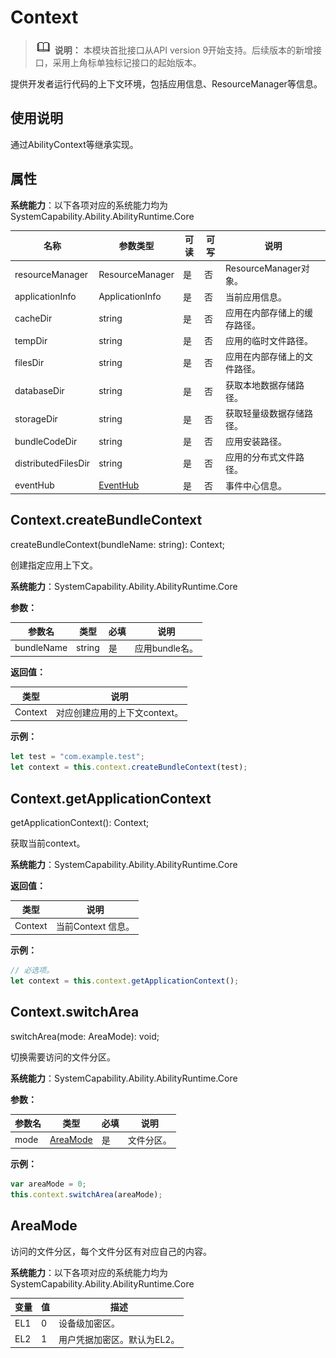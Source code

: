 # Context

> ![icon-note.gif](public_sys-resources/icon-note.gif) **说明：**
> 本模块首批接口从API version 9开始支持。后续版本的新增接口，采用上角标单独标记接口的起始版本。


提供开发者运行代码的上下文环境，包括应用信息、ResourceManager等信息。


## 使用说明


通过AbilityContext等继承实现。


## 属性

**系统能力**：以下各项对应的系统能力均为SystemCapability.Ability.AbilityRuntime.Core

  | 名称 | 参数类型 | 可读 | 可写 | 说明 | 
| -------- | -------- | -------- | -------- | -------- |
| resourceManager | ResourceManager | 是 | 否 | ResourceManager对象。 | 
| applicationInfo | ApplicationInfo | 是 | 否 | 当前应用信息。 | 
| cacheDir | string | 是 | 否 | 应用在内部存储上的缓存路径。 | 
| tempDir | string | 是 | 否 | 应用的临时文件路径。 | 
| filesDir | string | 是 | 否 | 应用在内部存储上的文件路径。 | 
| databaseDir | string | 是 | 否 | 获取本地数据存储路径。 | 
| storageDir | string | 是 | 否 | 获取轻量级数据存储路径。 | 
| bundleCodeDir | string | 是 | 否 | 应用安装路径。 | 
| distributedFilesDir | string | 是 | 否 | 应用的分布式文件路径。 | 
| eventHub | [EventHub](js-apis-eventhub.md) | 是 | 否 | 事件中心信息。| 


## Context.createBundleContext

createBundleContext(bundleName: string): Context;

创建指定应用上下文。

**系统能力**：SystemCapability.Ability.AbilityRuntime.Core

**参数：**

  | 参数名 | 类型 | 必填 | 说明 | 
  | -------- | -------- | -------- | -------- |
  | bundleName | string | 是 | 应用bundle名。 | 

**返回值：**

  | 类型 | 说明 | 
  | -------- | -------- |
  | Context | 对应创建应用的上下文context。 | 

**示例：**
    
  ```js
  let test = "com.example.test";
  let context = this.context.createBundleContext(test);
  ```


## Context.getApplicationContext

getApplicationContext(): Context;

获取当前context。

**系统能力**：SystemCapability.Ability.AbilityRuntime.Core

**返回值：**

  | 类型 | 说明 | 
  | -------- | -------- |
  | Context | 当前Context&nbsp;信息。 | 

**示例：**
    
  ```js
  // 必选项。
  let context = this.context.getApplicationContext();
  ```


## Context.switchArea

switchArea(mode: AreaMode): void;

切换需要访问的文件分区。

**系统能力**：SystemCapability.Ability.AbilityRuntime.Core

**参数：**

  | 参数名 | 类型 | 必填 | 说明 | 
  | -------- | -------- | -------- | -------- |
  | mode | [AreaMode](#areamode) | 是 | 文件分区。 |

**示例：**
    
  ```js
  var areaMode = 0;
  this.context.switchArea(areaMode);
  ```


## AreaMode

访问的文件分区，每个文件分区有对应自己的内容。

**系统能力**：以下各项对应的系统能力均为SystemCapability.Ability.AbilityRuntime.Core

| 变量            | 值    | 描述            |
| --------------- | ---- | --------------- |
| EL1             | 0    | 设备级加密区。   |
| EL2             | 1    | 用户凭据加密区。默认为EL2。 |